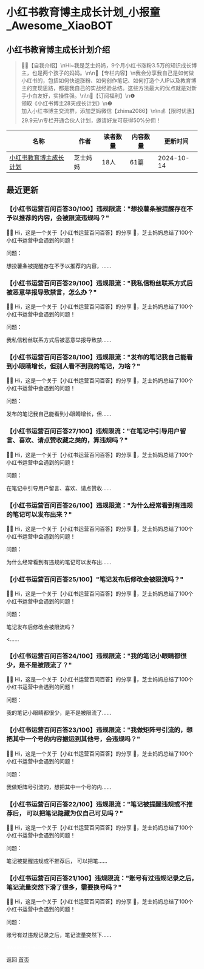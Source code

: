 # 小红书教育博主成长计划_小报童_Awesome_XiaoBOT

## 小红书教育博主成长计划介绍
> 🙋‍♀️【自我介绍】\nHi~我是芝士妈妈，9个月小红书涨粉3.5万的知识成长博主，也是两个孩子的妈妈。\n\n👏【专栏内容】\n我会分享我自己是如何做小红书的，包括如何快速涨粉、如何创作笔记、如何打造个人IP以及教育博主的变现思路，都是我自己的实战经验总结。这些方法最大的优点就是对新手小白友好，实操性强。\n\n🌟【订阅福利】\n❶  
领取《小红书博主28天成长计划》\n❷  
加入小红书博主交流群，添加芝妈微信【zhima2086】\n\n💰【限时优惠】29.9元\n专栏开通合伙人计划，邀请好友可获得50%分佣！  
  


|名称|作者|读者数量|内容数量|更新时间|
|---|---|---|---|---|
|[小红书教育博主成长计划](https://xiaobot.net/p/cheesemama?refer=0b133df9-27dc-423b-8101-639049001c13)|芝士妈妈|18人|61篇|2024-10-14|

## 最近更新
### 【小红书运营百问百答30/100】违规限流："想投薯条被提醒存在不予以推荐的内容，会被限流违规吗？"

🙋‍♀️ Hi，这是一个关于【小红书运营百问百答】的分享 👏，芝士妈妈总结了100个小红书运营中会遇到的问题！

问题：

想投薯条被提醒存在不予以推荐的内容，......

### 【小红书运营百问百答29/100】违规限流："我私信粉丝联系方式后被恶意举报导致禁言，怎么办？"

🙋‍♀️ Hi，这是一个关于【小红书运营百问百答】的分享 👏，芝士妈妈总结了100个小红书运营中会遇到的问题！

问题：

我私信粉丝联系方式后被恶意举报导致禁......

### 【小红书运营百问百答28/100】违规限流："发布的笔记我自己能看到小眼睛增长，但别人看不到我的笔记，为啥？"

🙋‍♀️ Hi，这是一个关于【小红书运营百问百答】的分享 👏，芝士妈妈总结了100个小红书运营中会遇到的问题！

问题：

发布的笔记我自己能看到小眼睛增长，但......

### 【小红书运营百问百答27/100】违规限流："在笔记中引导用户留言、喜欢、请点赞收藏之类的，算违规吗？"

🙋‍♀️ Hi，这是一个关于【小红书运营百问百答】的分享 👏，芝士妈妈总结了100个小红书运营中会遇到的问题！

问题：

在笔记中引导用户留言、喜欢、请点赞收......

### 【小红书运营百问百答26/100】违规限流："为什么经常看到有违规的笔记可以发布出来？"

🙋‍♀️ Hi，这是一个关于【小红书运营百问百答】的分享 👏，芝士妈妈总结了100个小红书运营中会遇到的问题！

问题：

为什么经常看到有违规的笔记可以发布出......

### 【小红书运营百问百答25/100】"笔记发布后修改会被限流吗？"

🙋‍♀️ Hi，这是一个关于【小红书运营百问百答】的分享 👏，芝士妈妈总结了100个小红书运营中会遇到的问题！

问题：

笔记发布后修改会被限流吗？

<......

### 【小红书运营百问百答24/100】违规限流："我的笔记小眼睛都很少，是不是被限流了？"

🙋‍♀️ Hi，这是一个关于【小红书运营百问百答】的分享 👏，芝士妈妈总结了100个小红书运营中会遇到的问题！

问题：

我的笔记小眼睛都很少，是不是被限流了......

### 【小红书运营百问百答23/100】违规限流："我做矩阵号引流的，想把其中一个号的内容搬运到其他号，会违规吗？"

🙋‍♀️ Hi，这是一个关于【小红书运营百问百答】的分享 👏，芝士妈妈总结了100个小红书运营中会遇到的问题！

问题：

我做矩阵号引流的，想把其中一个号的内......

### 【小红书运营百问百答22/100】违规限流："笔记被提醒违规或不推荐后， 可以把笔记隐藏为仅自己可见吗？"

🙋‍♀️ Hi，这是一个关于【小红书运营百问百答】的分享 👏，芝士妈妈总结了100个小红书运营中会遇到的问题！

问题：

笔记被提醒违规或不推荐后， 可以把笔......

### 【小红书运营百问百答21/100】违规限流："账号有过违规记录之后，笔记流量突然下滑了很多，需要换号吗？"

🙋‍♀️ Hi，这是一个关于【小红书运营百问百答】的分享 👏，芝士妈妈总结了100个小红书运营中会遇到的问题！

问题：

账号有过违规记录之后，笔记流量突然下......


<a href="https://github.com/Reno9527/awesome-xiaobot" style="color: white; text-decoration: none;">awesome-xiaobot</a>

返回 [首页](../README.md)
